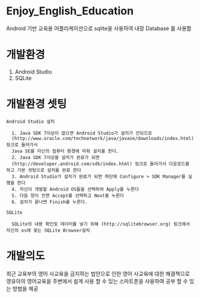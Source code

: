 # Enjoy_English_Education
Android 기반 교육용 어플리케이션으로 sqlite을 사용하여 내장 Database 를 사용함

# 개발환경
  1. Android Studio
  2. SQLite
  
# 개발환경 셋팅
    Android Studio 설치
    
      1. Java SDK 7이상이 없으면 Android Studio가 설치가 안되므로 
      (http://www.oracle.com/technetwork/java/javase/downloads/index.html) 링크로 들어가서 
      Java SE를 자신의 컴퓨터 환경에 마춰 설치를 한다.
      2. Java SDK 7이상을 설치가 완료가 되면 
      (http://developer.android.com/sdk/index.html) 링크로 들어가서 다운로드를 하고 기본 셋팅으로 설치를 완료 한다
      3. Android Studio가 설치가 완료가 되면 하단에 Configure > SDK Manager를 실행을 한다
      4. 자신이 개발할 Android OS들을 선택하여 Apply를 누른다
      5. 다음 창이 뜨면 Accept를 선택하고 Next를 누른다
      6. 설치가 끝나면 Finish를 누른다.
      
    SQLite
    
      SQLite의 내용 확인및 데이터를 넣기 위해 (http://sqlitebrowser.org) 링크에서 자신의 os에 맞는 SQLite Browser설치
      
# 개발의도
  최근 교육부의 영어 사교육을 금지하는 법안으로 인한 영어 사교육에 대한 해결책으로 영유아의 영어교육을 주변에서 쉽게 사용 할 수 있는 스마트폰을 사용하여 공부 할 수 있는 방법을 제공

